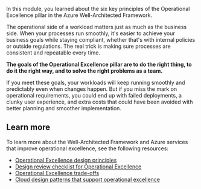 In this module, you learned about the six key principles of the Operational Excellence pillar in the Azure Well-Architected Framework.

The operational side of a workload matters just as much as the business side. When your processes run smoothly, it's easier to achieve your business goals while staying compliant, whether that's with internal policies or outside regulations. The real trick is making sure processes are consistent and repeatable every time.

**The goals of the Operational Excellence pillar are to do the right thing, to do it the right way, and to solve the right problems as a team.**

If you meet these goals, your workloads will keep running smoothly and predictably even when changes happen. But if you miss the mark on operational requirements, you could end up with failed deployments, a clunky user experience, and extra costs that could have been avoided with better planning and smoother implementation.

## Learn more

To learn more about the Well-Architected Framework and Azure services that improve operational excellence, see the following resources:

- [Operational Excellence design principles](/azure/well-architected/operational-excellence/principles)
- [Design review checklist for Operational Excellence](/azure/well-architected/operational-excellence/checklist)
- [Operational Excellence trade-offs](/azure/well-architected/operational-excellence/tradeoffs)
- [Cloud design patterns that support operational excellence](/azure/well-architected/operational-excellence/design-patterns)